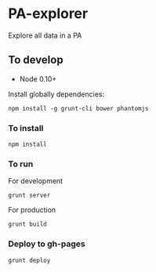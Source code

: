 PA-explorer
===========

Explore all data in a PA


## To develop

* Node 0.10+

Install globally dependencies:

    npm install -g grunt-cli bower phantomjs

### To install

    npm install

### To run

For development
    
    grunt server

For production
    
    grunt build

### Deploy to gh-pages

    grunt deploy
